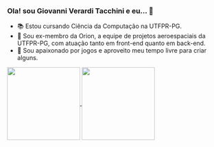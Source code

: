 ### Ola! sou Giovanni Verardi Tacchini e eu... 👋

- 📚 Estou cursando Ciência da Computação na UTFPR-PG.
- 🚀 Sou ex-membro da Orion, a equipe de projetos aeroespaciais da UTFPR-PG, com atuação tanto em front-end quanto em back-end.
- 👾 Sou apaixonado por jogos e aproveito meu tempo livre para criar alguns.

<a href="https://github.com/anuraghazra/github-readme-stats">
  <img height=170 align="center" src="https://github-readme-stats.vercel.app/api?username=nagisavt&show_icons=true&theme=midnight-purple&cache_seconds=3600" />
</a>
<a href="https://github.com/anuraghazra/convoychat">
  <img height=170 align="center" src="https://github-readme-stats.vercel.app/api/top-langs?username=nagisavt&theme=midnight-purple&langs_count=8&layout=compact&card_width=220&cache_seconds=3600" />
</a>
